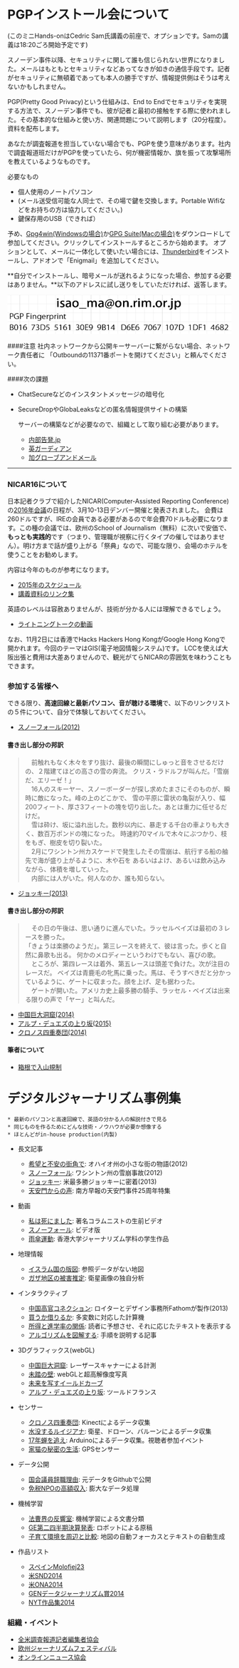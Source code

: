 # PGPインストール会について

(このミニHands-onはCedric Sam氏講義の前座で、オプションです。Samの講義は18:20ごろ開始予定です)

スノーデン事件以降、セキュリティに関して誰も信じられない世界になりました。メールはもともとセキュリティなどあってなきが如きの通信手段です。記者がセキュリティに無頓着であっても本人の勝手ですが、情報提供側はそうは考えないかもしれません。

PGP(Pretty Good Privacy)という仕組みは、End to Endでセキュリティを実現する方法で、スノーデン事件でも、彼が記者と最初の接触をする際に使われました。その基本的な仕組みと使い方、関連問題について説明します（20分程度）。資料を配布します。

あなたが調査報道を担当していない場合でも、PGPを使う意味があります。社内で調査報道班だけがPGPを使っていたら、何が機密情報か、旗を振って攻撃場所を教えているようなものです。

必要なもの
* 個人使用のノートパソコン
* (メール送受信可能な人同士で、その場で鍵を交換します。Portable Wifiなどをお持ちの方は協力してください。)
* 鍵保存用のUSB（できれば）

予め、[Gpg4win(Windowsの場合)](https://www.gpg4win.org/)か[GPG Suite(Macの場合)](https://gpgtools.org/)をダウンロードして参加してください。クリックしてインストールするところから始めます。
オプションとして、メールに一体化して使いたい場合には、[Thunderbird](http://www.mozilla.jp/thunderbird/)をインストールし、アドオンで「Enigmail」を追加してください。

**自分でインストールし、暗号メールが送れるようになった場合、参加する必要はありません。**以下のアドレスに試し送りをしていただければ、返答します。

![fingerprint](images/fingerprint.png)

####注意
	社内ネットワークから公開キーサーバーに繋がらない場合、ネットワーク責任者に
	「Outboundの11371番ポートを開けてください」と頼んでください。

####次の課題

* ChatSecureなどのインスタントメッセージの暗号化
* SecureDropやGlobaLeaksなどの匿名情報提供サイトの構築

	サーバーの構築などが必要なので、組織として取り組む必要があります。

	* [内部告発.jp](https://whistleblowing.jp)
	* [英ガーディアン](https://securedrop.theguardian.com)
	* [加グローブアンドメール](https://sec.theglobeandmail.com/securedrop/)

---

### NICAR16について

日本記者クラブで紹介したNICAR(Computer-Assisted Reporting Conference)の[2016年会議](http://ire.org/conferences/nicar2016/)の日程が、3月10-13日デンバー開催と発表されました。
会費は260ドルですが、IREの会員である必要があるので年会費70ドルも必要になります。この種の会議では、欧州のSchool of Journalism（無料）に次いで安価で、**もっとも実践的**です（つまり、管理職が視察に行くタイプの催しではありません）。明け方まで話が盛り上がる「祭典」なので、可能な限り、会場のホテルを使うことをお勧めします。

内容は今年のものが参考になります。

* [2015年のスケジュール](http://ire.org/conferences/nicar2015/schedule/)
* [講義資料のリンク集](http://blog.chryswu.com/2015/02/20/nicar-2015-slides-links-tutorials/)

英語のレベルは容赦ありませんが、技術が分かる人には理解できるでしょう。

* [ライトニングトークの動画](http://ire.org/conferences/nicar2015/lightning-talks/)

なお、11月2日には香港でHacks Hackers Hong KongがGoogle Hong Kongで開かれます。今回のテーマはGIS(電子地図情報システム)です。
LCCを使えば大阪出張と費用は大差ありませんので、観光がてらNICARの雰囲気を味わうこともできます。

### 参加する皆様へ

できる限り、**高速回線と最新パソコン、音が聴ける環境**で、以下のリンクリストの５件について、自分で体験しておいてください。

* [スノーフォール(2012)](http://www.nytimes.com/projects/2012/snow-fall/#/?part=tunnel-creek)

#### 書き出し部分の邦訳

> 　前触れもなく木々をすり抜け、最後の瞬間にしゅっと音をさせるだけの、２階建てほどの高さの雪の奔流。
>クリス・ラドルフが叫んだ。「雪崩だ、エリーゼ！」<br>
> 　16人のスキーヤー、スノーボーダーが探し求めたまさにそのものが、瞬時に敵になった。峰の上のどこかで、
>雪の平原に雷状の亀裂が入り、幅200フィート、厚さ3フィートの塊を切り出した。あとは重力に任せるだけだ。<br>
> 　雪は砕け、坂に溢れ出した。数秒以内に、暴走する千台の車よりも大きく、数百万ポンドの塊になった。
>時速約70マイルで木々にぶつかり、枝をもぎ、樹皮を切り裂いた。<br>
> 　2月にワシントン州カスケードで発生したその雪崩は、航行する船の舳先で海が盛り上がるように、木や石を
>あるいはよけ、あるいは飲み込みながら、体積を増していった。<br>
> 　内部には人がいた。何人なのか、誰も知らない。

* [ジョッキー(2013)](http://www.nytimes.com/projects/2013/the-jockey/#/?chapt=introduction)

#### 書き出し部分の邦訳

> 　その日の午後は、思い通りに進んでいた。ラッセルベイズは最初の３レースを勝った。<br>
> 「きょうは楽勝のようだ」。第三レースを終えて、彼は言った。歩くと自然に鼻歌も出る。
>何かのメロディーというわけでもない、喜びの歌。<br>
> 　ところが、第四レースは着外、第五レースは頭差で負けた。次が注目のレースだ。
>ベイズは青鹿毛の牝馬に乗った。馬は、そうすべきだと分かっているように、ゲートに収まった。顔を上げ、足も据わった。<br>
> 　ゲートが開いた。アメリカ史上最多勝の騎手、ラッセル・ベイズは出来る限りの声で「ヤー」と叫んだ。

* [中国巨大洞窟(2014)](http://www.nationalgeographic.com/china-caves/supercaves/)
* [アルプ・デュエズの上り坂(2015)](http://www.theguardian.com/sport/ng-interactive/2015/jul/23/tour-de-france-the-climb-of-alpe-dhuez-interactive)
* [クロノス四重奏団(2014)](http://www.nytimes.com/interactive/2014/09/22/arts/music/kronos-quartet.html?ref=arts)

#### 筆者について

* [箱根で入山規制](http://www.tokyo-np.co.jp/hold/2015/hakone/hakone_t.html)


# デジタルジャーナリズム事例集

	* 最新のパソコンと高速回線で、英語の分かる人の解説付きで見る
	* 同じものを作るためにどんな技術・ノウハウが必要か想像する
	* ほとんどがin-house production(内製)

* 長文記事
	* [希望と不安の街角で](http://www.nytimes.com/interactive/2012/10/14/us/this-land-elyria-ohio.html): オハイオ州の小さな街の物語(2012)
	* [スノーフォール](http://www.nytimes.com/projects/2012/snow-fall/#/?part=tunnel-creek): ワシントン州の雪崩事故(2012)
	* [ジョッキー](http://www.nytimes.com/projects/2013/the-jockey/#/?chapt=introduction): 米最多勝ジョッキーに密着(2013)
	* [天安門からの声](http://multimedia.scmp.com/tiananmen/): 南方早報の天安門事件25周年特集

* 動画
	* [私は死にました](http://www.nytimes.com/video/obituaries/1194817093353/i-just-died.html): 著名コラムニストの生前ビデオ
	* [スノーフォール](https://www.youtube.com/watch?t=186&v=cjzT15-oQq0): ビデオ版
	* [雨傘運動](http://www.msnbc.com/msnbc/watch/and-then-hell-broke-loose-367963715731): 香港大学ジャーナリズム学科の学生作品

* 地理情報
	* [イスラム国の版図](http://int.nyt.com/newsgraphics/contests/2014/snd-digital/isis-in-maps-as-of-dec-31-2014/index.html): 参照データがない地図
	* [ガザ地区の被害推定](http://www.nytimes.com/interactive/2014/07/27/world/middleeast/assessing-the-damage-and-destruction-in-gaza.html): 衛星画像の独自分析

* インタラクティブ
	* [中国高官コネクション](http://china.fathom.info): ロイターとデザイン事務所Fathomが製作(2013)
	* [買うか借りるか](http://www.nytimes.com/interactive/2014/upshot/buy-rent-calculator.html): 多変数に対応した計算機
	* [所得と進学率の関係](http://www.nytimes.com/interactive/2015/05/28/upshot/you-draw-it-how-family-income-affects-childrens-college-chances.html): 読者に予想させ、それに応じたテキストを表示する
	* [アルゴリズムを図解する](http://bost.ocks.org/mike/algorithms/): 手順を説明する記事

* 3Dグラフィックス(webGL)
	* [中国巨大洞窟](http://www.nationalgeographic.com/china-caves/supercaves/): レーザースキャナーによる計測
	* [未踏の壁](http://www.nytimes.com/interactive/2015/01/09/sports/the-dawn-wall-el-capitan.html): webGLと超高解像度写真
	* [未来を写すイールドカーブ](http://www.nytimes.com/interactive/2015/03/19/upshot/3d-yield-curve-economic-growth.html)
	* [アルプ・デュエズの上り坂](http://www.theguardian.com/sport/ng-interactive/2015/jul/23/tour-de-france-the-climb-of-alpe-dhuez-interactive): ツールドフランス

* センサー
	* [クロノス四重奏団](http://www.nytimes.com/interactive/2014/09/22/arts/music/kronos-quartet.html?ref=arts): Kinectによるデータ収集
	* [水没するルイジアナ](http://projects.propublica.org/louisiana/): 衛星、ドローン、バルーンによるデータ収集
	* [17年蝉を追え](http://project.wnyc.org/cicadas/map.html#7.00/39.802/-74.782): Arduinoによるデータ収集。視聴者参加イベント
	* [家猫の秘密の生活](https://vimeo.com/108062526): GPSセンサー

* データ公開
	* [国会議員辞職理由](http://www.morgenpost.de/politik/article126044847/Why-Members-of-the-German-Parliament-resign.html?config=interactive): 元データをGithubで公開
	* [免税NPOの高額収入](https://projects.propublica.org/nonprofits/): 膨大なデータ処理

* 機械学習
	* [法曹界の反響室](http://www.reuters.com/investigates/special-report/scotus/): 機械学習による文書分類
	* [GE第二四半期決算発表](http://news.yahoo.com/ge-2q-profit-climbs-13-percent-110903999--finance.html): ロボットによる原稿
	* [子育て環境を周辺と比較](http://www.nytimes.com/interactive/2015/05/03/upshot/the-best-and-worst-places-to-grow-up-how-your-area-compares.html): 地図の自動フォーカスとテキストの自動生成

* 作品リスト
	* [スペインMolofiej23](http://www.malofiejgraphics.com/wp-content/uploads/2015/03/M23_Awards-List_OK.pdf)
	* [米SND2014](http://www.snd.org/2015/03/winners-list-2014-best-of-digital-design-competition/)
	* [米ONA2014](http://journalists.org/2014/09/27/seattle-times-pro-publica-npr-take-home-2014-online-journalism-awards/)
	* [GENデータジャーナリズム賞2014](http://www.globaleditorsnetwork.org/programmes/data-journalism-awards/2014-shortlist/)
	* [NYT作品集2014](http://www.nytimes.com/interactive/2014/12/29/us/year-in-interactive-storytelling.html)

### 組織・イベント

* [全米調査報道記者編集者協会](http://www.ire.org/nicar/)
* [欧州ジャーナリズムフェスティバル](http://www.journalismfestival.com)
* [オンラインニュース協会](http://journalists.org)






